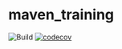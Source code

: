 # maven_training
![Build](https://github.com/josephpredignac/maven_training/actions/workflows/build.yml/badge.svg)
[![codecov](https://codecov.io/gh/josephpredignac/maven_training/branch/main/graph/badge.svg?token=ItFOH1Dpym)](https://codecov.io/gh/josephpredignac/maven_training)
